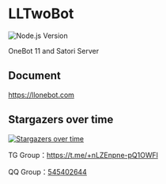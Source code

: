 # LLTwoBot
![Node.js Version](https://img.shields.io/badge/node-%3E=22.x-brightgreen)

OneBot 11 and Satori Server
## Document
<https://llonebot.com>

## Stargazers over time

[![Stargazers over time](https://starchart.cc/LLOneBot/LLOneBot.svg?variant=adaptive)](https://starchart.cc/LLOneBot/LLOneBot)

TG Group：<https://t.me/+nLZEnpne-pQ1OWFl>

QQ Group：[545402644](https://qm.qq.com/q/3k5fzILp7y)


